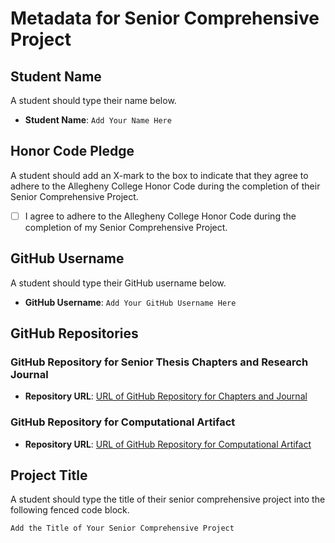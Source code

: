 # Metadata for Senior Comprehensive Project

## Student Name

A student should type their name below.

- **Student Name**: `Add Your Name Here`

## Honor Code Pledge

A student should add an X-mark to the box to indicate that they agree to adhere
to the Allegheny College Honor Code during the completion of their Senior
Comprehensive Project.


- [ ] I agree to adhere to the Allegheny College Honor Code during the
completion of my Senior Comprehensive Project.

## GitHub Username

A student should type their GitHub username below.

- **GitHub Username**: `Add Your GitHub Username Here`

## GitHub Repositories

### GitHub Repository for Senior Thesis Chapters and Research Journal

- **Repository URL**: [URL of GitHub Repository for Chapters and Journal](https://github.com/Allegheny-Computer-Science-600610-25-26/ready-set-research-syllabus/) 

### GitHub Repository for Computational Artifact

- **Repository URL**: [URL of GitHub Repository for Computational Artifact](https://github.com/Allegheny-Computer-Science-600610-25-26/ready-set-research-syllabus/) 

## Project Title

A student should type the title of their senior comprehensive project
into the following fenced code block.

```
Add the Title of Your Senior Comprehensive Project
```

